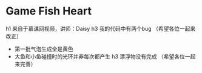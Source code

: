 # Game Fish Heart
h1 来自于慕课网视频，讲师：Daisy
h3 我的代码中有两个bug （希望各位一起来改正）
* 第一批气泡生成全是黄色
* 大鱼和小鱼碰撞时的光环并非每次都产生
h3 漂浮物没有完成 （希望各位一起来完善）
